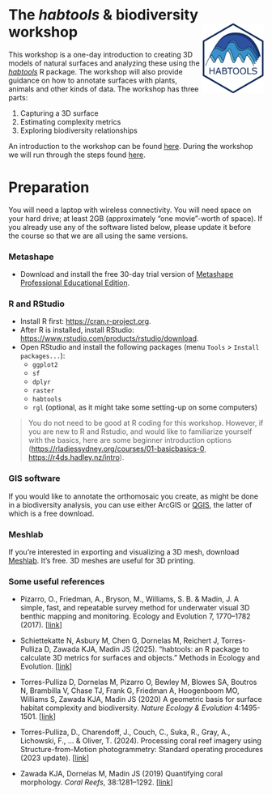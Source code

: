 
# The *habtools* & biodiversity workshop <img src="figs/habtools_logo.png" align="right" alt="" width="120"/>

This workshop is a one-day introduction to creating 3D models of natural
surfaces and analyzing these using the
*[habtools](https://jmadinlab.github.io/habtools/)* R package. The
workshop will also provide guidance on how to annotate surfaces with
plants, animals and other kinds of data. The workshop has three parts:

1.  Capturing a 3D surface
2.  Estimating complexity metrics
3.  Exploring biodiversity relationships

An introduction to the workshop can be found
[here](https://docs.google.com/presentation/d/144kZaggJfIWfz6h4kGZpERBm7UxttPFXvin1WmoqDBE/edit?usp=sharing).
During the workshop we will run through the steps found
[here](habtools-workshop.md).

# Preparation

You will need a laptop with wireless connectivity. You will need space
on your hard drive; at least 2GB (approximately “one movie”-worth of
space). If you already use any of the software listed below, please
update it before the course so that we are all using the same versions.

### Metashape

- Download and install the free 30-day trial version of [Metashape
  Professional Educational
  Edition](https://www.agisoftmetashape.com/product/agisoft-metashape-professional-educational-edition/).

### R and RStudio

- Install R first: <https://cran.r-project.org>.
- After R is installed, install RStudio:
  <https://www.rstudio.com/products/rstudio/download>.
- Open RStudio and install the following packages (menu `Tools` \>
  `Install packages...`):
  - `ggplot2`
  - `sf`
  - `dplyr`  
  - `raster`  
  - `habtools`  
  - `rgl` (optional, as it might take some setting-up on some computers)

> You do not need to be good at R coding for this workshop. However, if
> you are new to R and Rstudio, and would like to familiarize yourself
> with the basics, here are some beginner introduction options
> (<https://rladiessydney.org/courses/01-basicbasics-0>,
> <https://r4ds.hadley.nz/intro>).

### GIS software

If you would like to annotate the orthomosaic you create, as might be
done in a biodiversity analysis, you can use either ArcGIS or
[QGIS](https://qgis.org/download/), the latter of which is a free
download.

### Meshlab

If you’re interested in exporting and visualizing a 3D mesh, download
[Meshlab](https://www.meshlab.net/#download). It’s free. 3D meshes are
useful for 3D printing.

### Some useful references

- Pizarro, O., Friedman, A., Bryson, M., Williams, S. B. & Madin, J. A
  simple, fast, and repeatable survey method for underwater visual 3D
  benthic mapping and monitoring. Ecology and Evolution 7, 1770–1782
  (2017). \[[link](https://doi.org/10.1002/ece3.2701)\]

- Schiettekatte N, Asbury M, Chen G, Dornelas M, Reichert J,
  Torres-Pulliza D, Zawada KJA, Madin JS (2025). “habtools: an R package
  to calculate 3D metrics for surfaces and objects.” Methods in Ecology
  and Evolution. \[[link](https://doi.org/10.1111/2041-210X.70027)\]

- Torres-Pulliza D, Dornelas M, Pizarro O, Bewley M, Blowes SA, Boutros
  N, Brambilla V, Chase TJ, Frank G, Friedman A, Hoogenboom MO, Williams
  S, Zawada KJA, Madin JS (2020) A geometric basis for surface habitat
  complexity and biodiversity. *Nature Ecology & Evolution* 4:1495-1501.
  \[[link](https://doi.org/10.1038/s41559-020-1281-8)\]

- Torres-Pulliza, D., Charendoff, J., Couch, C., Suka, R., Gray, A.,
  Lichowski, F., … & Oliver, T. (2024). Processing coral reef imagery
  using Structure-from-Motion photogrammetry: Standard operating
  procedures (2023 update).
  \[[link](https://repository.library.noaa.gov/view/noaa/60890)\]

- Zawada KJA, Dornelas M, Madin JS (2019) Quantifying coral morphology.
  *Coral Reefs*, 38:1281–1292.
  \[[link](https://doi.org/10.1007/s00338-019-01842-4)\]

